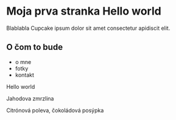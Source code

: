 # Moja prva stranka Hello world
Blablabla Cupcake ipsum dolor sit amet consectetur apidiscit elit. 

## O čom to bude
- o mne
- fotky
- kontakt

Hello world

Jahodova zmrzlina

Citrónová poleva, čokoládová posýpka